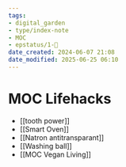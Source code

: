 ```yaml
---
tags: 
- digital_garden
- type/index-note
- MOC
- epstatus/1-🌱
date_created: 2024-06-07 21:08
date_modified: 2025-06-25 06:10
---
```

# MOC Lifehacks

+ [[tooth power]]
+ [[Smart Oven]]
+ [[Natron antitransparant]]
+ [[Washing ball]]
+ [[MOC Vegan Living]]

